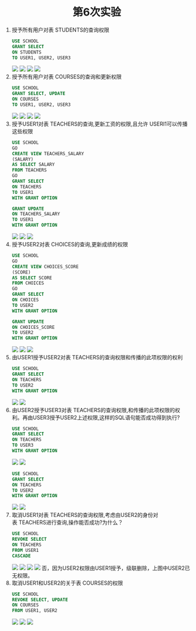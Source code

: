 # <center>第6次实验</center>
1. 授予所有用户对表 STUDENTS的查询权限
    ```sql
    USE SCHOOL
    GRANT SELECT
    ON STUDENTS
    TO USER1, USER2, USER3
    ```
    ![](1.png)
    ![](user1stu.png)
    ![](user2stu.png)
    ![](user3stu.png)
2. 授予所有用户对表 COURSES的查询和更新权限
    ```sql
    USE SCHOOL
    GRANT SELECT, UPDATE
    ON COURSES
    TO USER1, USER2, USER3
    ```
    ![](2.png)
    ![](user1cou.png)
    ![](user2cou.png)
    ![](user3cou.png)
3. 授予USER1对表 TEACHERS的查询,更新工资的权限,且允许 USERI1可以传播这些权限
    ```sql
    USE SCHOOL
    GO
    CREATE VIEW TEACHERS_SALARY
    (SALARY)
    AS SELECT SALARY
    FROM TEACHERS
    GO
    GRANT SELECT
    ON TEACHERS
    TO USER1
    WITH GRANT OPTION

    GRANT UPDATE
    ON TEACHERS_SALARY
    TO USER1
    WITH GRANT OPTION
    ```
    ![](3.png)
    ![](teachers.png)
    ![](salary.png)
4. 授予USER2对表 CHOICES的查询,更新成绩的权限
    ```sql
    USE SCHOOL
    GO
    CREATE VIEW CHOICES_SCORE
    (SCORE)
    AS SELECT SCORE
    FROM CHOICES
    GO
    GRANT SELECT
    ON CHOICES
    TO USER2
    WITH GRANT OPTION

    GRANT UPDATE
    ON CHOICES_SCORE
    TO USER2
    WITH GRANT OPTION
    ```
    ![](4.png)
    ![](choices.png)
    ![](score.png)
5. 由USER1授予USER2对表 TEACHERS的查询权限和传播的此项权限的权利
    ```sql
    USE SCHOOL
    GRANT SELECT
    ON TEACHERS
    TO USER2
    WITH GRANT OPTION
    ```
    ![](5.png)
    ![](user2tea.png)
6. 由USER2授予USER3对表 TEACHERS的查询权限,和传播的此项权限的权利。再由USER3授予USER2上述权限,这样的SQL语句能否成功得到执行?
    ```sql
    USE SCHOOL
    GRANT SELECT
    ON TEACHERS
    TO USER3
    WITH GRANT OPTION
    ```
    ![](6.1.png)
    ![](user3tea.png)
    ```sql
    USE SCHOOL
    GRANT SELECT
    ON TEACHERS
    TO USER2
    WITH GRANT OPTION
    ```
    ![](6.2.png)
    ![](user2tea2.png)
7. 取消USER1对表 TEACHERS的查询权限,考虑由USER2的身份对表 TEACHERS进行查询,操作能否成功?为什么？
    ```sql
    USE SCHOOL
    REVOKE SELECT
    ON TEACHERS
    FROM USER1
    CASCADE
    ```
    ![](7.png)
    ![](user1notea.png)
    ![](user2notea.png)
    ![](user3notea.png)
    否，因为USER2权限由USER1授予，级联删除，上图中USER2已无权限。
8. 取消USER1和USER2的关于表 COURSES的权限
    ```sql
    USE SCHOOL
    REVOKE SELECT, UPDATE
    ON COURSES
    FROM USER1, USER2
    ```
    ![](8.png)
    ![](user1nocou.png)
    ![](user2nocou.png)